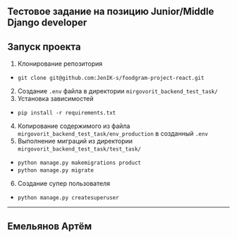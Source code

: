 ## Тестовое задание на позицию Junior/Middle Django developer
## Запуск проекта
1. Клонирование репозитория
  - `git clone git@github.com:JenIK-s/foodgram-project-react.git`
2. Создание `.env` файла в директории `mirgovorit_backend_test_task/`
3. Установка зависимостей
  - `pip install -r requirements.txt`
4. Копирование содержимого из файла `mirgovorit_backend_test_task/env_production` в созданный `.env`
5. Выполнение миграций из директории `mirgovorit_backend_test_task/test_task/`
  - `python manage.py makemigrations product`
  - `python manage.py migrate`
6. Создание супер пользователя
  - `python manage.py createsuperuser`
---
## Емельянов Артём
